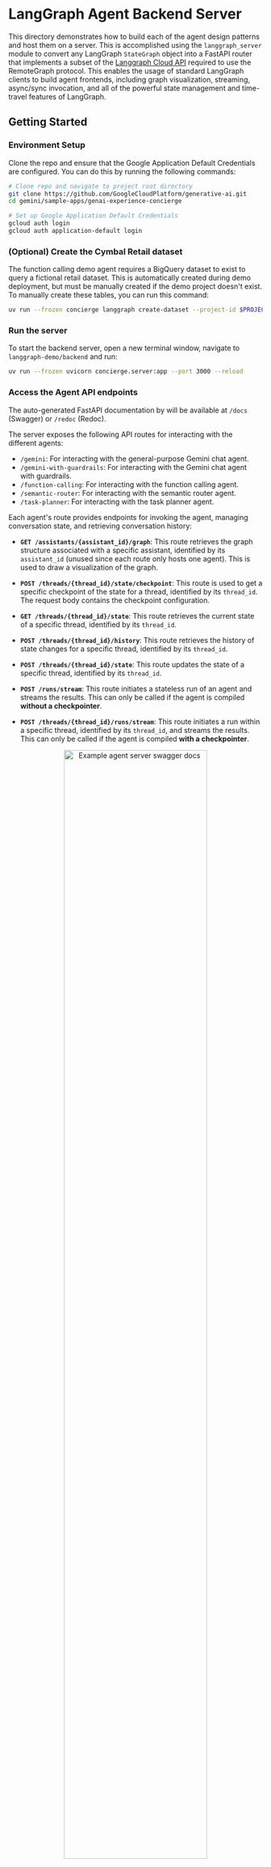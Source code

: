 <!-- markdownlint-disable MD033 -->

# LangGraph Agent Backend Server

This directory demonstrates how to build each of the agent design patterns and host them on a server. This is accomplished using the `langgraph_server` module to convert any LangGraph `StateGraph` object into a FastAPI router that implements a subset of the [Langgraph Cloud API](https://langchain-ai.github.io/langgraph/cloud/reference/api/api_ref.html) required to use the RemoteGraph protocol. This enables the usage of standard LangGraph clients to build agent frontends, including graph visualization, streaming, async/sync invocation, and all of the powerful state management and time-travel features of LangGraph.

## Getting Started

### Environment Setup

Clone the repo and ensure that the Google Application Default Credentials are configured. You can do this by running the following commands:

```bash
# Clone repo and navigate to project root directory
git clone https://github.com/GoogleCloudPlatform/generative-ai.git
cd gemini/sample-apps/genai-experience-concierge

# Set up Google Application Default Credentials
gcloud auth login
gcloud auth application-default login
```

### (Optional) Create the Cymbal Retail dataset

The function calling demo agent requires a BigQuery dataset to exist to query a fictional retail dataset. This is automatically created during demo deployment, but must be manually created if the demo project doesn't exist. To manually create these tables, you can run this command:

```bash
uv run --frozen concierge langgraph create-dataset --project-id $PROJECT_ID
```

### Run the server

To start the backend server, open a new terminal window, navigate to `langgraph-demo/backend` and run:

```bash
uv run --frozen uvicorn concierge.server:app --port 3000 --reload
```

### Access the Agent API endpoints

The auto-generated FastAPI documentation by will be available at `/docs` (Swagger) or `/redoc` (Redoc).

The server exposes the following API routes for interacting with the different agents:

* `/gemini`:  For interacting with the general-purpose Gemini chat agent.
* `/gemini-with-guardrails`: For interacting with the Gemini chat agent with guardrails.
* `/function-calling`: For interacting with the function calling agent.
* `/semantic-router`: For interacting with the semantic router agent.
* `/task-planner`: For interacting with the task planner agent.

Each agent's route provides endpoints for invoking the agent, managing conversation state, and retrieving conversation history:

* **`GET /assistants/{assistant_id}/graph`**: This route retrieves the graph structure associated with a specific assistant, identified by its `assistant_id` (unused since each route only hosts one agent). This is used to draw a visualization of the graph.

* **`POST /threads/{thread_id}/state/checkpoint`**: This route is used to get a specific checkpoint of the state for a thread, identified by its `thread_id`. The request body contains the checkpoint configuration.

* **`GET /threads/{thread_id}/state`**: This route retrieves the current state of a specific thread, identified by its `thread_id`.

* **`POST /threads/{thread_id}/history`**: This route retrieves the history of state changes for a specific thread, identified by its `thread_id`.

* **`POST /threads/{thread_id}/state`**: This route updates the state of a specific thread, identified by its `thread_id`.

* **`POST /runs/stream`**: This route initiates a stateless run of an agent and streams the results. This can only be called if the agent is compiled **without a checkpointer**.

* **`POST /threads/{thread_id}/runs/stream`**: This route initiates a run within a specific thread, identified by its `thread_id`, and streams the results. This can only be called if the agent is compiled **with a checkpointer**.

<div align="center" width="100%">
  <img src="../../docs/images/langgraph-fastapi.png" alt="Example agent server swagger docs" width="75%" />
</div>

## Key Features

* **Diverse Agent Implementations:** The demo showcases several distinct agent design patterns (see [Agent Design Patterns](../../agent-design-patterns/) for more details):
    1. **Gemini Chat:** [Source Code](./concierge/agents/gemini_chat/)
        * Purpose: A general-purpose conversational agent with a system prompt to take on the role of a Retail Assistant built with the Gemini language model. It handles basic user queries and maintains conversation context.
        * Streams: Response text generated by Gemini.
    1. **Gemini Chat with Guardrails:** [Source Code](./concierge/agents/gemini_chat_with_guardrails/)
        * Purpose: An enhanced Retail Assistant agent that incorporates guardrails to ensure safe and appropriate responses. It classifies user inputs and blocks potentially harmful or out-of-scope requests.
        * Streams: Guardrail classifications and response text.
    1. **Function Calling:** [Source Code](./concierge/agents/function_calling/)
        * Purpose: This Retail Assistant agent demonstrates how to integrate function calling with LangGraph. It can use tools to retrieve real-time data (e.g. product information, stores, inventory) and incorporate the results into its responses.
        * Streams: Function calls, function responses, and response text.
        * Available tools:
          * `find_products`: Search for products based on various criteria (e.g., store, price, keywords).
          * `find_stores`: Search for stores based on name, location, or products offered.
          * `find_inventory`: Check the inventory of a specific product at a store.
    1. **Semantic Router:** [Source Code](./concierge/agents/semantic_router/)
        * Purpose: A useful component for multi-agent systems, this agent intelligently routes user queries to the most appropriate specialized agent (i.e. Retail Assistant or Customer Support Assistant) based on the query's semantic content.
        * Streams: Routing decision and response text.
    1. **Task Planner:** [Source Code](./concierge/agents/task_planner/)
        * Purpose: This advanced multi-agent design can break down complex user requests into step-by-step plans, execute those plans (e.g., using search), and then reflect on the results to provide comprehensive responses.
        * Streams: Generated plans, each executed task, plan reflection, and response text.

* **LangGraph for Agent Orchestration:** LangGraph is used as the core framework for defining the interaction flows between agents. It enables the creation of robust, stateful, and multi-turn conversations.

* **FastAPI Integration:** The project leverages FastAPI to expose the LangGraph agents as a set of RESTful API endpoints. This makes it easy to deploy and access the agents from other applications.

* **Modular Design:** Each agent folder (under [concierge/agents](./concierge/agents/)) is a self-contained LangGraph agent implementation with no other assumptions about the rest of this project. This means you're free to just copy any of those folders and use it as you would with any other LangGraph agent. The one requirement that we make to enable runtime configuration is that the `AgentConfig` for each respective agent is passed during invocation to configure project, models, tables, etc. See an example for the Gemini agent below:

    ```python
    from langgraph.checkpoint import memory

    from concierge.agents.gemini_chat import graph, schemas

    # Standard LangGraph compilation step
    state_graph = graph.load_graph()
    compiled_graph = state_graph.compile(checkpointer=memory.MemorySaver())

    # Runtime configuration
    agent_config = schemas.AgentConfig(
        project="...",
        region="us-central1",
        chat_model_name="gemini-2.0-flash-001",
    )

    # Run an example streamed query
    async for chunk in compiled_graph.astream(
        input=schemas.GraphTurnInput(
            current_turn=schemas.Turn(
                user_input="Can you create an overview of each department and their top selling products?"
            )
        ),
        # Note that the agent_config is passed in addition to the standard thread ID configuration
        config={"configurable": {"thread_id": "test-thread", "agent_config": agent_config}},
        stream_mode="custom",
    ):
        print(chunk["text"], end="")
    ```

* **Checkpointing:** The agent server can be configured to leverage LangGraph's checkpointer implementations to persist session state with various backends: in-memory, SQLite, and Postgres.

## LangGraph to FastAPI Conversion

The `langgraph_server` directory contains the essential components for converting LangGraph graphs into deployable FastAPI applications:

* `langgraph_agent.py`: This file defines the `LangGraphAgent` class, which wraps a LangGraph `StateGraph` and provides methods for interacting with it (e.g., getting graph structure, managing state, streaming execution). It acts as an adapter between LangGraph's logic and the server.
* `fastapi_app.py`: This file contains the `build_agent_router` function, which takes a `LangGraphAgent` and a FastAPI `APIRouter` and sets up the API endpoints for interacting with the agent. It handles request processing, serialization, and streaming responses using FastAPI.
* `schemas.py`:  Defines the Pydantic models used for request and response data, ensuring data validation and type safety in the API.
* `checkpoint_saver.py`: Provides functions for loading, setting up, and cleaning up different checkpointing backends, allowing the server to manage conversation state persistence.

## Interactive Jupyter Notebooks 📓

Some development notebooks are provided to interactively test both the local implementation of the agents and deployed agents.

* [notebooks/langgraph-agent.ipynb](./notebooks/langgraph-agent.ipynb): Build and compile a simple LangGraph graph, wrap it in a `LangGraphAgent` running locally within the notebook, display the graph visualization, and run some simple tests.
* [notebooks/langgraph-remote-agent.ipynb](./notebooks/langgraph-remote-agent.ipynb): Query a remote instance of the "Gemini Chat" example agent server (either at localhost or a deployed endpoint). Display a visualization of the remote graph and run some simple tests.

## License

Copyright 2025 Google. This software is provided as-is, without warranty or
representation for any use or purpose. Your use of it is subject to your
agreement with Google.

## Disclaimer

This project is an example and may require further customization for production use.
